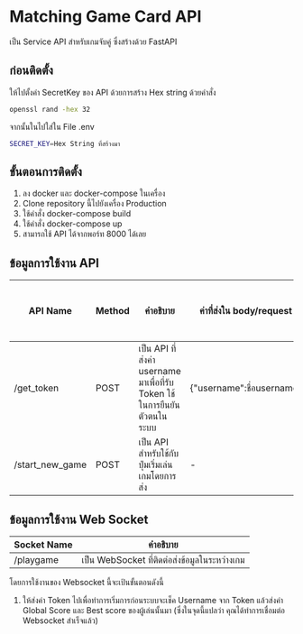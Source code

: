 # Matching Game Card API
เป็น Service API สำหรับเกมจับคู่ ซึ่งสร้างด้วย FastAPI

## ก่อนติดตั้ง

ให้ไปตั้งค่า SecretKey ของ API ด้วยการสร้าง Hex string ด้วยคำสั่ง

```bash
openssl rand -hex 32
```
 จากนั้นในไปใส่ใน File .env
```bash
SECRET_KEY=Hex String ที่สร้างมา
```

## ขั้นตอนการติดตั้ง

1. ลง docker และ docker-compose ในเครื่อง
2. Clone repository นี้ไปยังเครื่อง Production
3. ใช้คำสั่ง docker-compose build
4. ใช้คำสั่ง docker-compose up
5. สามารถใช้ API ได้จากพอร์ท 8000 ได้เลย

## ข้อมูลการใช้งาน API

| API Name | Method | คำอธิบาย | ค่าที่ส่งใน body/request | จำเป้นต้องใส่ Token ใน Header |
| ------ | ------ | ------ | ------ | ------ |
| /get_token | POST | เป็น API ที่ส่งค่า username มาเพื่อที่รับ Token ใช้ในการยืนยันตัวตนในระบบ | {"username":ชื่อusername} | ไม่ |
| /start_new_game | POST | เป็น API สำหรับใช้กับปุ่มเริ่มเล่นเกมโดยการส่ง | - | จำเป็น |

## ข้อมูลการใช้งาน Web Socket

| Socket Name | คำอธิบาย |
| ------ | ------ |
| /playgame | เป็น WebSocket ที่ติดต่อส่งข้อมูลในระหว่างเกม |

โดยการใช้งานของ Websocket นี้จะเป้นขั้นตอนดังนี้

1. ให้ส่งค่า Token ไปเพื่อทำการเริ่มการก่อนระบบจะเช็ค Username จาก Token แล้วส่งค่า Global Score และ Best score ของผู้เล่นนั้นมา (ซึ่งในจุดนี้แปลว่า คุณได้ทำการเชื่อมต่อ Websocket สำเร็จแล้ว)
